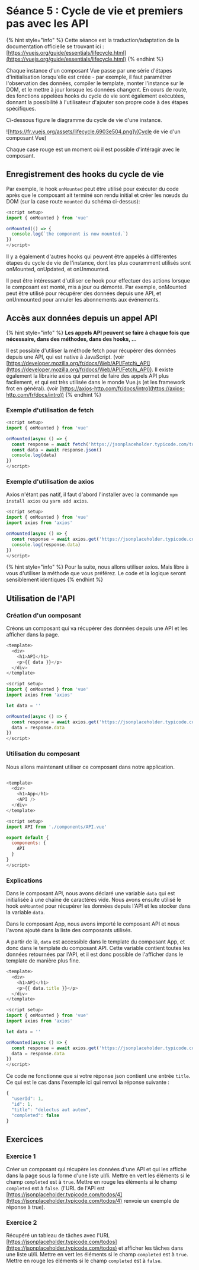 # Séance 5 : Cycle de vie et premiers pas avec les API

{% hint style="info" %}
Cette séance est la traduction/adaptation de la documentation officielle se trouvant ici : [https://vuejs.org/guide/essentials/lifecycle.html](https://vuejs.org/guide/essentials/lifecycle.html)
{% endhint %}

Chaque instance d'un composant Vue passe par une série d'étapes d'initialisation lorsqu'elle est créée - par exemple, il faut paramétrer l'observation des données, compiler le template, monter l'instance sur le DOM, et le mettre à jour lorsque les données changent. En cours de route, des fonctions appelées hooks du cycle de vie sont également exécutées, donnant la possibilité à l'utilisateur d'ajouter son propre code à des étapes spécifiques.

Ci-dessous figure le diagramme du cycle de vie d'une instance.

!\[https://fr.vuejs.org/assets/lifecycle.6903e504.png]\(Cycle de vie d'un composant Vue)

Chaque case rouge est un moment où il est possible d'intéragir avec le composant.

## Enregistrement des hooks du cycle de vie

Par exemple, le hook `onMounted` peut être utilisé pour exécuter du code après que le composant ait terminé son rendu initial et créer les nœuds du DOM (sur la case route `mounted` du schéma ci-dessus):

```javascript
<script setup>
import { onMounted } from 'vue'

onMounted(() => {
  console.log(`the component is now mounted.`)
})
</script>
```

Il y a également d'autres hooks qui peuvent être appelés à différentes étapes du cycle de vie de l'instance, dont les plus couramment utilisés sont onMounted, onUpdated, et onUnmounted.

Il peut être intéressant d'utiliser ce hook pour effectuer des actions lorsque le composant est monté, mis à jour ou démonté. Par exemple, onMounted peut être utilisé pour récupérer des données depuis une API, et onUnmounted pour annuler les abonnements aux événements.

## Accès aux données depuis un appel API

{% hint style="info" %}
**Les appels API peuvent se faire à chaque fois que nécessaire, dans des méthodes, dans des hooks, ...**

Il est possible d'utiliser la méthode fetch pour récupérer des données depuis une API, qui est native à JavaScript. (voir [https://developer.mozilla.org/fr/docs/Web/API/Fetch\_API](https://developer.mozilla.org/fr/docs/Web/API/Fetch\_API)). Il existe également la librairie axios qui permet de faire des appels API plus facilement, et qui est très utilisée dans le monde Vue.js (et les framework frot en général). (voir [https://axios-http.com/fr/docs/intro](https://axios-http.com/fr/docs/intro))
{% endhint %}

### Exemple d'utilisation de fetch

```javascript
<script setup>
import { onMounted } from 'vue'

onMounted(async () => {
  const response = await fetch('https://jsonplaceholder.typicode.com/todos/1')
  const data = await response.json()
  console.log(data)
})
</script>
```

### Exemple d'utilisation de axios

Axios n'étant pas natif, il faut d'abord l'installer avec la commande `npm install axios` ou `yarn add axios`.

```javascript
<script setup>
import { onMounted } from 'vue'
import axios from 'axios'

onMounted(async () => {
  const response = await axios.get('https://jsonplaceholder.typicode.com/todos/1')
  console.log(response.data)
})
</script>
```

{% hint style="info" %}
Pour la suite, nous allons utiliser axios. Mais libre à vous d'utiliser la méthode que vous préférez. Le code et la logique seront sensiblement identiques
{% endhint %}

## Utilisation de l'API

### Création d'un composant

Créons un composant qui va récupérer des données depuis une API et les afficher dans la page.

```javascript
<template>
  <div>
    <h1>API</h1>
    <p>{{ data }}</p>
  </div>
</template>

<script setup>
import { onMounted } from 'vue'
import axios from 'axios'

let data = ''

onMounted(async () => {
  const response = await axios.get('https://jsonplaceholder.typicode.com/todos/1') //cette URL est une démonstration, vous devez adapter l'URL à votre besoin. La récupération se fait ici en GET, mais il est possible de faire des requêtes POST, PUT, DELETE, ...
  data = response.data
})
</script>
```

### Utilisation du composant

Nous allons maintenant utiliser ce composant dans notre application.

```javascript

<template>
  <div>
    <h1>App</h1>
    <API />
  </div>
</template>

<script setup>
import API from './components/API.vue'

export default {
  components: {
    API
  }
}
</script>
```

### Explications

Dans le composant API, nous avons déclaré une variable `data` qui est initialisée à une chaîne de caractères vide. Nous avons ensuite utilisé le hook `onMounted` pour récupérer les données depuis l'API et les stocker dans la variable `data`.

Dans le composant App, nous avons importé le composant API et nous l'avons ajouté dans la liste des composants utilisés.

A partir de là, `data` est accessible dans le template du composant App, et donc dans le template du composant API. Cette variable contient toutes les données retournées par l'API, et il est donc possible de l'afficher dans le template de manière plus fine.

```javascript
<template>
  <div>
    <h1>API</h1>
    <p>{{ data.title }}</p>
  </div>
</template>

<script setup>
import { onMounted } from 'vue'
import axios from 'axios'

let data = ''

onMounted(async () => {
  const response = await axios.get('https://jsonplaceholder.typicode.com/todos/1')
  data = response.data
})
</script>
```

Ce code ne fonctionne que si votre réponse json contient une entrée `title`. Ce qui est le cas dans l'exemple ici qui renvoi la réponse suivante :

```javascript
{
  "userId": 1,
  "id": 1,
  "title": "delectus aut autem",
  "completed": false
}
```

## Exercices

### Exercice 1

Créer un composant qui récupère les données d'une API et qui les affiche dans la page sous la forme d'une liste ul/li. Mettre en vert les éléments si le champ `completed` est à `true`. Mettre en rouge les éléments si le champ `completed` est à `false`. (l'URL de l'API est [https://jsonplaceholder.typicode.com/todos/4](https://jsonplaceholder.typicode.com/todos/4) renvoie un exemple de réponse à true).

### Exercice 2

Récupéré un tableau de tâches avec l'URL [https://jsonplaceholder.typicode.com/todos](https://jsonplaceholder.typicode.com/todos) et afficher les tâches dans une liste ul/li. Mettre en vert les éléments si le champ `completed` est à `true`. Mettre en rouge les éléments si le champ `completed` est à `false`.

